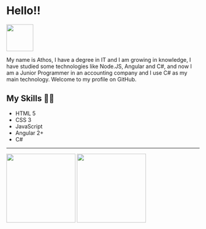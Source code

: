 <h1>Hello!!</h1>
  <a href="https://www.linkedin.com/in/athos-louzeiro-schrapett/">
    <img src="https://www.tmf-group.com/-/media/images/logos/case-study-logos/linkedin.png" width="70px">
  </a>
  <br>
<p>My name is Athos, I have a degree in IT and I am growing in knowledge, I have studied some technologies like Node.JS, Angular and C#, and now I am a Junior Programmer in an accounting company and I use C# as my main technology. Welcome to my profile on GitHub.</p>

<h2>My Skills 🧑‍💻</h2>

<ul>
  <li>HTML 5</li>
  <li>CSS 3</li>
  <li>JavaScript</li>
  <li>Angular 2+</li>
  <li>C#</li>
</ul>

<hr>

<div>
    <img height="180em" src="https://github-readme-stats.vercel.app/api?username=AthosSchrapett&show_icons=true&theme=dracula" />
    <img height="180em" src="https://github-readme-stats.vercel.app/api/top-langs/?username=AthosSchrapett&theme=dracula&layout=compact" />
</div>
